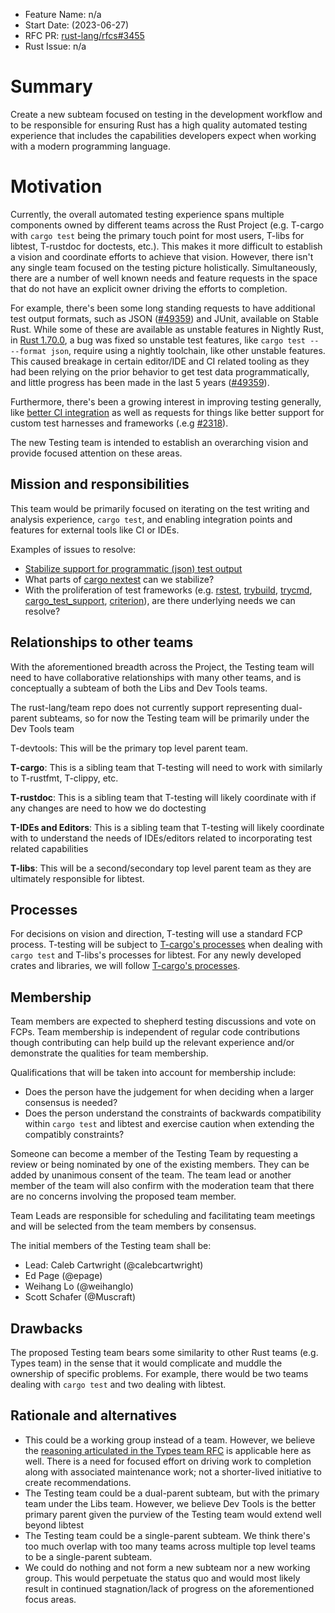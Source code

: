 - Feature Name: n/a
- Start Date: (2023-06-27)
- RFC PR: [rust-lang/rfcs#3455](https://github.com/rust-lang/rfcs/pull/3455)
- Rust Issue: n/a

# Summary
[summary]: #summary

Create a new subteam focused on testing in the development workflow and to be responsible for
ensuring Rust has a high quality automated testing experience that includes the capabilities
developers expect when working with a modern programming language.

# Motivation
[motivation]: #motivation

Currently, the overall automated testing experience spans multiple components owned by different
teams across the Rust Project (e.g. T-cargo with `cargo test` being the primary
touch point for most users, T-libs for libtest, T-rustdoc for doctests, etc.).
This makes it more difficult to establish a vision and coordinate efforts to achieve that vision.
However, there isn't any single team focused on the testing picture holistically.
Simultaneously, there are a number of well known needs and feature requests in the space that do not have an explicit
owner driving the efforts to completion.

For example, there's been some long standing requests to have additional test output
formats, such as JSON ([#49359]) and JUnit, available on Stable Rust.
While some of these are available as unstable features in Nightly Rust,
in [Rust 1.70.0](https://blog.rust-lang.org/2023/06/01/Rust-1.70.0.html), a bug was fixed
so unstable test features, like `cargo test -- --format json`, require using a nightly
toolchain, like other unstable features. This caused breakage in certain editor/IDE and CI
related tooling as they had been relying on the prior behavior to get test data
programmatically, and little progress has been made in the last 5 years ([#49359]).

Furthermore, there's been a growing interest in improving testing generally, like [better CI integration][ci] as well as requests for things like better support for custom test harnesses and frameworks (.e.g [#2318]).

The new Testing team is intended to establish an overarching vision and provide focused attention on these areas. 

[#49359]: https://github.com/rust-lang/rust/issues/49359
[#50297]: https://github.com/rust-lang/rust/issues/50297
[#2318]: https://github.com/rust-lang/rfcs/pull/2318
[ci]: (https://internals.rust-lang.org/t/pre-rfc-implementing-test-binary-list-format-json-for-use-by-ide-test-explorers-runners/18308)

## Mission and responsibilities
[mission]: #mission

This team would be primarily focused on iterating on the test writing and analysis experience, `cargo test`, and enabling integration points and features for external tools like CI or IDEs.

Examples of issues to resolve:
- [Stabilize support for programmatic (json) test output](https://github.com/rust-lang/rust/issues/49359)
- What parts of [cargo nextest](https://nexte.st/) can we stabilize?
- With the proliferation of test frameworks (e.g. [rstest], [trybuild], [trycmd], [cargo_test_support], [criterion]), are there underlying needs we can resolve?

## Relationships to other teams

With the aforementioned breadth across the Project, the Testing team will need to have collaborative relationships with many other teams, and is conceptually a subteam of both the Libs and Dev Tools teams.

The rust-lang/team repo does not currently support representing dual-parent subteams, so for now the Testing team will be primarily under the Dev Tools team

T-devtools: This will be the primary top level parent team.

**T-cargo**: This is a sibling team that T-testing will need to work with similarly to T-rustfmt, T-clippy, etc.

**T-rustdoc**: This is a sibling team that T-testing will likely coordinate with if any changes are need to how we do doctesting

**T-IDEs and Editors**: This is a sibling team that T-testing will likely coordinate with to understand the needs of IDEs/editors related to incorporating test related capabilities

**T-libs**: This will be a second/secondary top level parent team as they are ultimately responsible for libtest.

## Processes

For decisions on vision and direction, T-testing will use a standard FCP process.  T-testing will be subject to [T-cargo's processes](https://doc.crates.io/contrib/team.html#decision-process) when dealing with `cargo test` and T-libs's processes for libtest.  For any newly developed crates and libraries, we will follow [T-cargo's processes](https://doc.crates.io/contrib/team.html#decision-process).

## Membership

Team members are expected to shepherd testing discussions and vote on FCPs. Team membership is independent of regular code contributions though contributing can help build up the relevant experience and/or demonstrate the qualities for team membership.

Qualifications that will be taken into account for membership include:

- Does the person have the judgement for when deciding when a larger consensus is needed?
- Does the person understand the constraints of backwards compatibility within `cargo test` and libtest and exercise caution when extending the compatibly constraints?

Someone can become a member of the Testing Team by requesting a review or being nominated by one of the existing members. They can be added by unanimous consent of the team. The team lead or another member of the team will also confirm with the moderation team that there are no concerns involving the proposed team member.

Team Leads are responsible for scheduling and facilitating team meetings and will be selected from the team members by consensus.

The initial members of the Testing team shall be:
- Lead: Caleb Cartwright (@calebcartwright)
- Ed Page (@epage)
- Weihang Lo (@weihanglo)
- Scott Schafer (@Muscraft)

## Drawbacks 

The proposed Testing team bears some similarity to other Rust teams (e.g. Types team) in the sense
that it would complicate and muddle the ownership of specific problems.
For example, there would be two teams dealing with `cargo test` and two dealing with libtest.

## Rationale and alternatives

- This could be a working group instead of a team. However, we believe the [reasoning articulated in the Types team RFC][team-not-wg] is applicable here as well. There is a need for focused effort on driving work to completion along with associated maintenance work; not a shorter-lived initiative to create recommendations.
- The Testing team could be a dual-parent subteam, but with the primary team under the Libs team. However, we believe Dev Tools is the better primary parent given the purview of the Testing team would extend well beyond libtest
- The Testing team could be a single-parent subteam. We think there's too much overlap with too many teams across multiple top level teams to be a single-parent subteam.
- We could do nothing and not form a new subteam nor a new working group. This would perpetuate the status quo and would most likely result in continued stagnation/lack of progress on the aforementioned focus areas.


[team-not-wg]: https://rust-lang.github.io/rfcs/3254-types-team.html#why-a-team-and-not-a-working-group-what-is-the-difference-between-those-anyway
[rstest]: https://crates.io/crates/rstest
[trybuild]: https://crates.io/crates/trybuild
[trycmd]: https://crates.io/crates/trycmd
[cargo_test_support]: https://doc.rust-lang.org/nightly/nightly-rustc/cargo_test_support/
[criterion]: https://crates.io/crates/criterion
